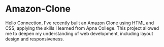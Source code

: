 # Amazon-Clone
Hello Connection,  I've recently built an Amazon Clone using HTML and CSS, applying the skills I learned from Apna College. This project allowed me to deepen my understanding of web development, including layout design and responsiveness.
